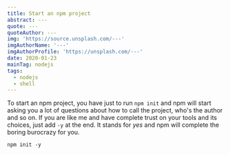 ```yaml
---
title: Start an npm project
abstract: ---
quote: ---
quoteAuthor: ---
img: 'https://source.unsplash.com/---'
imgAuthorName: '---'
imgAuthorProfile: 'https://unsplash.com/---'
date: 2020-01-23
mainTag: nodejs
tags:
  - nodejs
  - shell
---
```


To start an npm project, you have just to run `npm init` and npm will start asking you a lot of questions about how to call the project, who's the author and so on. If you are like me and have complete trust on your tools and its choices, just add `-y` at the end. It stands for _yes_ and npm will complete the boring burocrazy for you.

```shell
npm init -y
```
